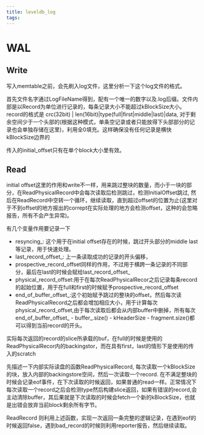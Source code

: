 ```yaml
---
title: leveldb_log
tags:
---
```


# WAL

## Write

写入memtable之前，会先刷入log文件，这里分析一下这个log文件的格式。

首先文件名字通过LogFileName得到，配有一个唯一的数字以及.log后缀。文件内部是以Record为单位进行记录的，每条记录大小不能超过kBlockSize大小。record的格式是 crc(32bit) | len(16bit)|type(full|first|middle|last)|data, 对于剩余空间少于一个头部的(根据这种模式，单条空记录或者只能放得下头部部分的记录也会单独存储在这里)，利用全0填充。这样确保没有任何记录是横快kBlockSize边界的

传入的initial_offset只有在单个block大小里有效。

## Read

initial offset这里的作用和write不一样，用来跳过整块的数量，而小于一块的部分，在ReadPhysicalRecord中会每次读取后检测跳过，检测InitialOffset跳过, 然后在ReadRecord中空转一个循环，继续读取，直到超过offset的位置为止(这里对于不到offset的地方报出的corrept在实际处理的地方会检测offset，这种的会忽略报告，所有不会产生异常)。

有几个变量作用要记录一下
- resyncing_: 这个用于在initial offset存在的时候，跳过开头部分的middle last等记录，用于快速处理。
- last_record_offset_: 上一条读取成功的记录的开头偏移，
- prospective_record_offset同样的作用，不过用于横跨一条记录的不同部分，最后在last的时候会赋给last_record_offset_
- physical_record_offset:用于在每次ReadPhysicalRecor之后记录每条record的起始位置，用于在full和first的时候赋予prospective_record_offset
- end_of_buffer_offset_:这个初始赋予跳过的整块的offset，然后每次读ReadPhysicalRecord之后都会增加相应大小，用于计算每次physical_record_offset,由于每次读取后都会从内部buffer中删掉，所有每次end_of_buffer_offset_ - buffer_.size() - kHeaderSize - fragment.size()都可以得到当前record的开头。

实际每次返回的record的slice所承载的buf，在full的时候是使用的ReadPhysicalRecor内的backingstor，而在具有first，last的情形下是使用的传入的scratch


先描述一下内部实际读盘的函数ReadPhysicalRecord, 每次读取一个kBlockSize的块，放入内部的backingstore空间，然后一次读取一个record. 在不满足整块的时候会记录eof事件，在下次读取的时候返回，如果普通的read一样。正常情况下每次读取一个record之后会检测type然后构建slice返回，如果有错误的record,会主动清除buffer，其后果就是下次读取的时候会fetch一个新的kBlockSize，也就是出错会放弃当前block剩余所有字节。

ReadRecord 则利用上述函数，实现一次返回一条完整的逻辑记录，在遇到eof的时候返回false，遇到bad_record的时候则利用reporter报告，然后继续读取。
